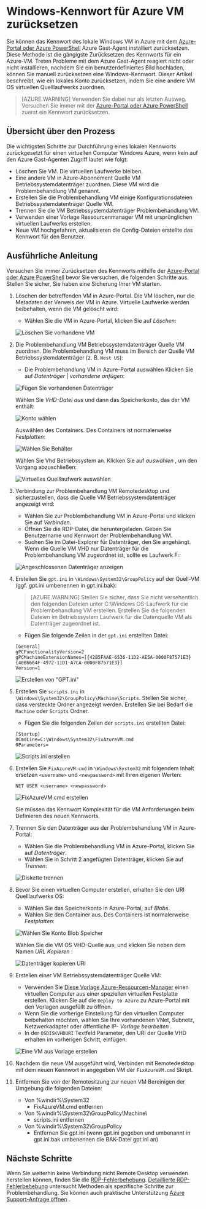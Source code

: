 <properties
   pageTitle="Ein lokales Windows-Kennwort zurücksetzen, wenn Azure Gast-Agent nicht installiert ist | Microsoft Azure"
   description="Das Kennwort des lokalen Windows-Benutzerkonto zurücksetzen, wenn Azure Gast-Agent nicht installiert oder funktioniert auf einem virtuellen Computer"
   services="virtual-machines-windows"
   documentationCenter=""
   authors="iainfoulds"
   manager="timlt"
   editor=""/>

<tags
   ms.service="virtual-machines-windows"
   ms.devlang="na"
   ms.topic="article"
   ms.tgt_pltfrm="vm-windows"
   ms.workload="infrastructure-services"
   ms.date="10/05/2016"
   ms.author="iainfou"/>

# <a name="how-to-reset-local-windows-password-for-azure-vm"></a>Windows-Kennwort für Azure VM zurücksetzen
Sie können das Kennwort des lokale Windows VM in Azure mit dem [Azure-Portal oder Azure PowerShell](virtual-machines-windows-reset-rdp.md) Azure Gast-Agent installiert zurücksetzen. Diese Methode ist die gängigste Zurücksetzen des Kennworts für ein Azure-VM. Treten Probleme mit dem Azure Gast-Agent reagiert nicht oder nicht installieren, nachdem Sie ein benutzerdefiniertes Bild hochladen, können Sie manuell zurücksetzen eine Windows-Kennwort. Dieser Artikel beschreibt, wie ein lokales Konto zurücksetzen, indem Sie eine andere VM OS virtuellen Quelllaufwerks zuordnen. 

> [AZURE.WARNING] Verwenden Sie dabei nur als letzten Ausweg. Versuchen Sie immer mit der [Azure-Portal oder Azure PowerShell](virtual-machines-windows-reset-rdp.md) zuerst ein Kennwort zurücksetzen.


## <a name="overview-of-the-process"></a>Übersicht über den Prozess
Die wichtigsten Schritte zur Durchführung eines lokalen Kennworts zurückgesetzt für einen virtuellen Computer Windows Azure, wenn kein auf den Azure Gast-Agenten Zugriff lautet wie folgt:

- Löschen Sie VM. Die virtuellen Laufwerke bleiben.
- Eine andere VM in Azure-Abonnement Quelle VM Betriebssystemdatenträger zuordnen. Diese VM wird die Problembehandlung VM genannt.
- Erstellen Sie die Problembehandlung VM einige Konfigurationsdateien Betriebssystemdatenträger Quelle VM.
- Trennen Sie die VM Betriebssystemdatenträger Problembehandlung VM.
- Verwenden einer Vorlage Ressourcenmanager VM mit ursprünglichen virtuellen Laufwerks erstellen.
- Neue VM hochgefahren, aktualisieren die Config-Dateien erstellte das Kennwort für den Benutzer.


## <a name="detailed-steps"></a>Ausführliche Anleitung
Versuchen Sie immer Zurücksetzen des Kennworts mithilfe der [Azure-Portal oder Azure PowerShell](virtual-machines-windows-reset-rdp.md) bevor Sie versuchen, die folgenden Schritte aus. Stellen Sie sicher, Sie haben eine Sicherung Ihrer VM starten. 

1. Löschen der betreffenden VM in Azure-Portal. Die VM löschen, nur die Metadaten der Verweis der VM in Azure. Virtuelle Laufwerke werden beibehalten, wenn die VM gelöscht wird:

    - Wählen Sie die VM in Azure-Portal, klicken Sie auf *Löschen*:

    ![Löschen Sie vorhandene VM](./media/virtual-machines-windows-reset-local-password-without-guest-agent/delete_vm.png)

2. Die Problembehandlung VM Betriebssystemdatenträger Quelle VM zuordnen. Die Problembehandlung VM muss im Bereich der Quelle VM Betriebssystemdatenträger (z. B. `West US`):

    - Die Problembehandlung VM in Azure-Portal auswählen Klicken Sie auf *Datenträger* | *vorhandene anfügen*:

    ![Fügen Sie vorhandenen Datenträger](./media/virtual-machines-windows-reset-local-password-without-guest-agent/disks_attach_existing.png)

    Wählen Sie *VHD-Datei aus* und dann das Speicherkonto, das der VM enthält:

    ![Konto wählen](./media/virtual-machines-windows-reset-local-password-without-guest-agent/disks_select_storageaccount.PNG)

    Auswählen des Containers. Des Containers ist normalerweise *Festplatten*:

    ![Wählen Sie Behälter](./media/virtual-machines-windows-reset-local-password-without-guest-agent/disks_select_container.png)

    Wählen Sie Vhd Betriebssystem an. Klicken Sie auf *auswählen* , um den Vorgang abzuschließen:

    ![Virtuelles Quelllaufwerk auswählen](./media/virtual-machines-windows-reset-local-password-without-guest-agent/disks_select_source_vhd.png)

3. Verbindung zur Problembehandlung VM Remotedesktop und sicherzustellen, dass die Quelle VM Betriebssystemdatenträger angezeigt wird:

    - Wählen Sie zur Problembehandlung VM in Azure-Portal und klicken Sie auf *Verbinden*.
    - Öffnen Sie die RDP-Datei, die heruntergeladen. Geben Sie Benutzername und Kennwort der Problembehandlung VM.
    - Suchen Sie im Datei-Explorer für Datenträger, den Sie angehängt. Wenn die Quelle VM VHD nur Datenträger für die Problembehandlung VM zugeordnet ist, sollte es Laufwerk F::

    ![Angeschlossenen Datenträger anzeigen](./media/virtual-machines-windows-reset-local-password-without-guest-agent/troubleshooting_vm_fileexplorer.png)

4. Erstellen Sie `gpt.ini` in `\Windows\System32\GroupPolicy` auf der Quell-VM (ggf. gpt.ini umbenennen in gpt.ini.bak):

    > [AZURE.WARNING] Stellen Sie sicher, dass Sie nicht versehentlich den folgenden Dateien unter C:\Windows OS-Laufwerk für die Problembehandlung VM erstellen. Erstellen Sie die folgenden Dateien im Betriebssystem Laufwerk für die Datenquelle VM als Datenträger zugeordnet ist.

    - Fügen Sie folgende Zeilen in der `gpt.ini` erstellten Datei:

    ```
    [General]
    gPCFunctionalityVersion=2
    gPCMachineExtensionNames=[{42B5FAAE-6536-11D2-AE5A-0000F87571E3}{40B6664F-4972-11D1-A7CA-0000F87571E3}]
    Version=1
    ```

    ![Erstellen von "GPT.ini"](./media/virtual-machines-windows-reset-local-password-without-guest-agent/create_gpt_ini.png)
 
5. Erstellen Sie `scripts.ini` in `\Windows\System32\GroupPolicy\Machine\Scripts`. Stellen Sie sicher, dass versteckte Ordner angezeigt werden. Erstellen Sie bei Bedarf die `Machine` oder `Scripts` Ordner.

    - Fügen Sie die folgenden Zeilen der `scripts.ini` erstellten Datei:

    ```
    [Startup]
    0CmdLine=C:\Windows\System32\FixAzureVM.cmd
    0Parameters=
    ```

    ![Scripts.ini erstellen](./media/virtual-machines-windows-reset-local-password-without-guest-agent/create_scripts_ini.png)
 
6. Erstellen Sie `FixAzureVM.cmd` in `\Windows\System32` mit folgendem Inhalt ersetzen `<username>` und `<newpassword>` mit Ihren eigenen Werten:

    ```
    NET USER <username> <newpassword>
    ```

    ![FixAzureVM.cmd erstellen](./media/virtual-machines-windows-reset-local-password-without-guest-agent/create_fixazure_cmd.png)

    Sie müssen das Kennwort Komplexität für die VM Anforderungen beim Definieren des neuen Kennworts.

7. Trennen Sie den Datenträger aus der Problembehandlung VM in Azure-Portal:

    - Wählen Sie die Problembehandlung VM in Azure-Portal, klicken Sie auf *Datenträger*.
    - Wählen Sie in Schritt 2 angefügten Datenträger, klicken Sie auf *Trennen*:

    ![Diskette trennen](./media/virtual-machines-windows-reset-local-password-without-guest-agent/detach_disk.png)

8. Bevor Sie einen virtuellen Computer erstellen, erhalten Sie den URI Quelllaufwerks OS:

    - Wählen Sie das Speicherkonto in Azure-Portal, auf *Blobs*.
    - Wählen Sie den Container aus. Des Containers ist normalerweise *Festplatten*:

    ![Wählen Sie Konto Blob Speicher](./media/virtual-machines-windows-reset-local-password-without-guest-agent/select_storage_details.png)

    Wählen Sie die VM OS VHD-Quelle aus, und klicken Sie neben dem Namen *URL* *Kopieren* :

    ![Datenträger kopieren URI](./media/virtual-machines-windows-reset-local-password-without-guest-agent/copy_source_vhd_uri.png)

9. Erstellen einer VM Betriebssystemdatenträger Quelle VM:

    - Verwenden Sie [Diese Vorlage Azure-Ressourcen-Manager](https://github.com/Azure/azure-quickstart-templates/tree/master/201-vm-from-specialized-vhd) einen virtuellen Computer aus einer speziellen virtuellen Festplatte erstellen. Klicken Sie auf die `Deploy to Azure` zu Azure-Portal mit den Vorlagen ausgefüllt zu öffnen.
    - Wenn Sie die vorherige Einstellung für den virtuellen Computer beibehalten möchten, wählen Sie Ihre vorhandenen VNet, Subnetz, Netzwerkadapter oder öffentliche IP- *Vorlage bearbeiten* .
    - In der `OSDISKVHDURI` Textfeld Parameter, den URI der Quelle VHD erhalten im vorherigen Schritt, einfügen:

    ![Eine VM aus Vorlage erstellen](./media/virtual-machines-windows-reset-local-password-without-guest-agent/create_new_vm_from_template.png)

10. Nachdem die neue VM ausgeführt wird, Verbinden mit Remotedesktop mit dem neuen Kennwort in angegeben VM der `FixAzureVM.cmd` Skript.

11. Entfernen Sie von der Remotesitzung zur neuen VM Bereinigen der Umgebung die folgenden Dateien:

    - Von %windir%\System32
        - FixAzureVM.cmd entfernen
    - Von %windir%\System32\GroupPolicy\Machine\
        - scripts.ini entfernen
    - Von %windir%\System32\GroupPolicy
        - Entfernen Sie gpt.ini (wenn gpt.ini gegeben und umbenannt in gpt.ini.bak umbenennen die BAK-Datei gpt.ini an)

## <a name="next-steps"></a>Nächste Schritte
Wenn Sie weiterhin keine Verbindung nicht Remote Desktop verwenden herstellen können, finden Sie die [RDP-Fehlerbehebung](virtual-machines-windows-troubleshoot-rdp-connection.md). [Detaillierte RDP-Fehlerbehebung](virtual-machines-windows-detailed-troubleshoot-rdp.md) untersucht Methoden als spezifische Schritte zur Problembehandlung. Sie können auch praktische Unterstützung [Azure Support-Anfrage öffnen](https://azure.microsoft.com/support/options/) .